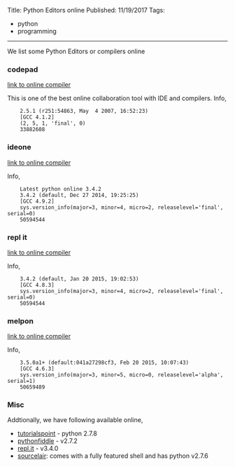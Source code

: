 Title: Python Editors online
Published: 11/19/2017
Tags:
  - python
  - programming
---
We list some Python Editors or compilers online


### codepad
[link to online compiler](http://codepad.org)

This is one of the best online collaboration tool with IDE and compilers. Info,

        2.5.1 (r251:54863, May  4 2007, 16:52:23) 
        [GCC 4.1.2]
        (2, 5, 1, 'final', 0)
        33882608


### ideone
[link to online compiler](https://ideone.com)

Info,

        Latest python online 3.4.2
        3.4.2 (default, Dec 27 2014, 19:25:25) 
        [GCC 4.9.2]
        sys.version_info(major=3, minor=4, micro=2, releaselevel='final', serial=0)
        50594544

### repl it
[link to online compiler](http://repl.it/languages/Python3)

Info,

        3.4.2 (default, Jan 20 2015, 19:02:53) 
        [GCC 4.8.3]
        sys.version_info(major=3, minor=4, micro=2, releaselevel='final', serial=0)
        50594544

### melpon
[link to online compiler](http://melpon.org/wandbox)

Info,

        3.5.0a1+ (default:041a27298cf3, Feb 20 2015, 10:07:43) 
        [GCC 4.6.3]
        sys.version_info(major=3, minor=5, micro=0, releaselevel='alpha', serial=1)
        50659489

### Misc
Addtionally, we have following available online,
- [tutorialspoint](http://www.tutorialspoint.com/ipython_terminal_online.php) - python 2.7.8
- [pythonfiddle](http://pythonfiddle.com) - v2.7.2
- [repl.it](http://repl.it/languages/Python3) - v3.4.0
- [sourcelair](https://www.sourcelair.com): comes with a fully featured shell and has python v2.7.6 
